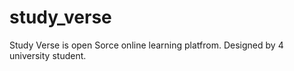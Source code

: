 # study_verse
Study Verse is open Sorce online learning platfrom. Designed by 4 university student.
